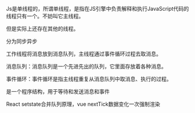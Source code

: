 Js是单线程的，所谓单线程，是指在JS引擎中负责解释和执行JavaScript代码的线程只有一个。不妨叫它主线程。

但是实际上还存在其他的线程。

分为同步异步

工作线程将消息放到消息队列，主线程通过事件循环过程去取消息。

消息队列：消息队列是一个先进先出的队列，它里面存放着各种消息。

事件循环：事件循环是指主线程重复从消息队列中取消息、执行的过程。

是一个程序结构，用于等待和发送消息和事件

React setstate合并队列原理，vue nextTick数据变化一次强制渲染

